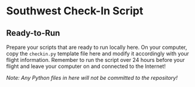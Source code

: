 # Southwest Check-In Script
## Ready-to-Run

Prepare your scripts that are ready to run locally here. On your computer, copy the `checkin.py` template file here and modify it accordingly with your flight information. Remember to run the script over 24 hours before your flight and leave your computer on and connected to the Internet!

*Note: Any Python files in here will not be committed to the repository!*